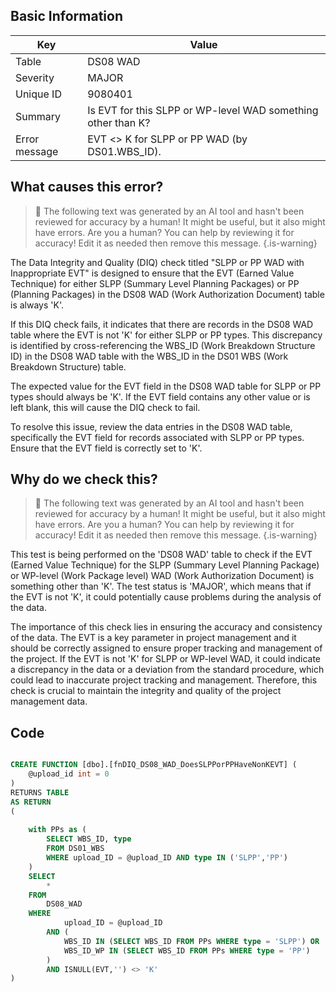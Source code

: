 ## Basic Information
| Key         | Value          |
|-------------|----------------|
| Table       | DS08 WAD |
| Severity    | MAJOR |
| Unique ID   | 9080401   |
| Summary     | Is EVT for this SLPP or WP-level WAD something other than K? |
| Error message | EVT <> K for SLPP or PP WAD (by DS01.WBS_ID). |

## What causes this error?

> :robot: The following text was generated by an AI tool and hasn't been reviewed for accuracy by a human! It might be useful, but it also might have errors. Are you a human? You can help by reviewing it for accuracy! Edit it as needed then remove this message.
{.is-warning}

The Data Integrity and Quality (DIQ) check titled "SLPP or PP WAD with Inappropriate EVT" is designed to ensure that the EVT (Earned Value Technique) for either SLPP (Summary Level Planning Packages) or PP (Planning Packages) in the DS08 WAD (Work Authorization Document) table is always 'K'. 

If this DIQ check fails, it indicates that there are records in the DS08 WAD table where the EVT is not 'K' for either SLPP or PP types. This discrepancy is identified by cross-referencing the WBS_ID (Work Breakdown Structure ID) in the DS08 WAD table with the WBS_ID in the DS01 WBS (Work Breakdown Structure) table.

The expected value for the EVT field in the DS08 WAD table for SLPP or PP types should always be 'K'. If the EVT field contains any other value or is left blank, this will cause the DIQ check to fail. 

To resolve this issue, review the data entries in the DS08 WAD table, specifically the EVT field for records associated with SLPP or PP types. Ensure that the EVT field is correctly set to 'K'.
## Why do we check this?

> :robot: The following text was generated by an AI tool and hasn't been reviewed for accuracy by a human! It might be useful, but it also might have errors. Are you a human? You can help by reviewing it for accuracy! Edit it as needed then remove this message.
{.is-warning}

This test is being performed on the 'DS08 WAD' table to check if the EVT (Earned Value Technique) for the SLPP (Summary Level Planning Package) or WP-level (Work Package level) WAD (Work Authorization Document) is something other than 'K'. The test status is 'MAJOR', which means that if the EVT is not 'K', it could potentially cause problems during the analysis of the data.

The importance of this check lies in ensuring the accuracy and consistency of the data. The EVT is a key parameter in project management and it should be correctly assigned to ensure proper tracking and management of the project. If the EVT is not 'K' for SLPP or WP-level WAD, it could indicate a discrepancy in the data or a deviation from the standard procedure, which could lead to inaccurate project tracking and management. Therefore, this check is crucial to maintain the integrity and quality of the project management data.
## Code

```sql

CREATE FUNCTION [dbo].[fnDIQ_DS08_WAD_DoesSLPPorPPHaveNonKEVT] (
	@upload_id int = 0
)
RETURNS TABLE
AS RETURN
(
	
	with PPs as (
		SELECT WBS_ID, type
		FROM DS01_WBS
		WHERE upload_ID = @upload_ID AND type IN ('SLPP','PP')
	)
	SELECT 
		*
	FROM
		DS08_WAD
	WHERE
			upload_ID = @upload_ID   
		AND (
			WBS_ID IN (SELECT WBS_ID FROM PPs WHERE type = 'SLPP') OR
			WBS_ID_WP IN (SELECT WBS_ID FROM PPs WHERE type = 'PP') 
		)
		AND ISNULL(EVT,'') <> 'K'
)
```
